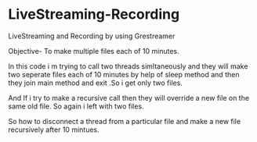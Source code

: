 # LiveStreaming-Recording
LiveStreaming and Recording by using Grestreamer

Objective- To make multiple files each of 10 minutes.

In this code i m trying to call two threads simltaneously and they will make two seperate files each of 10 minutes
by help of sleep method and then they join main method and exit .So i get only two files.

And If i try to make a recursive call then they will override a new file on the same old file. So again i left with two files.

So how to disconnect a thread from a particular file and make a new file recursively after 10 mintues.
